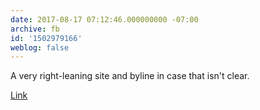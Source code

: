 ```yaml
---
date: 2017-08-17 07:12:46.000000000 -07:00
archive: fb
id: '1502979166'
weblog: false
---
```


A very right-leaning site and byline in case that isn't clear. 

[Link](http://thefederalist.com/2017/08/16/donald-trump-needs-to-not-be-president-yesterday/)
